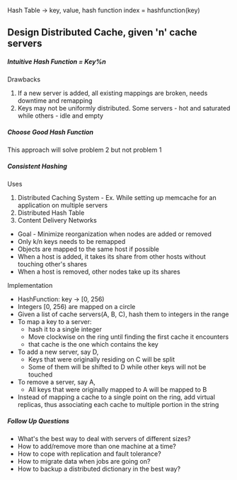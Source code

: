 Hash Table -> key, value, hash function
index = hashfunction(key)

## Design Distributed Cache, given 'n' cache servers

##### Intuitive Hash Function = Key%n
Drawbacks
1. If a new server is added, all existing mappings are broken, needs downtime and remapping
2. Keys may not be uniformly distributed. Some servers - hot and saturated while others - idle and empty

##### Choose Good Hash Function
This approach will solve problem 2 but not problem 1

##### Consistent Hashing
Uses
1. Distributed Caching System - Ex. While setting up memcache for an application on multiple servers
2. Distributed Hash Table
3. Content Delivery Networks

* Goal - Minimize reorganization when nodes are added or removed
* Only k/n keys needs to be remapped
* Objects are mapped to the same host if possible
* When a host is added, it takes its share from other hosts without touching other's shares
* When a host is removed, other nodes take up its shares

Implementation

* HashFunction: key -> [0, 256)
* Integers [0, 256) are mapped on a circle
* Given a list of cache servers(A, B, C), hash them to integers in the range
* To map a key to a server:
  * hash it to a single integer
  * Move clockwise on the ring until finding the first cache it encounters
  * that cache is the one which contains the key
* To add a new server, say D, 
  * Keys that were originally residing on C will be split
  * Some of them will be shifted to D while other keys will not be touched
* To remove a server, say A, 
  * All keys that were originally mapped to A will be mapped to B
* Instead of mapping a cache to a single point on the ring, add virtual replicas, thus associating each cache to multiple portion in the string

##### Follow Up Questions

* What's the best way to deal with servers of different sizes?
* How to add/remove more than one machine at a time?
* How to cope with replication and fault tolerance?
* How to migrate data when jobs are going on?
* How to backup a distributed dictionary in the best way?

  
  


